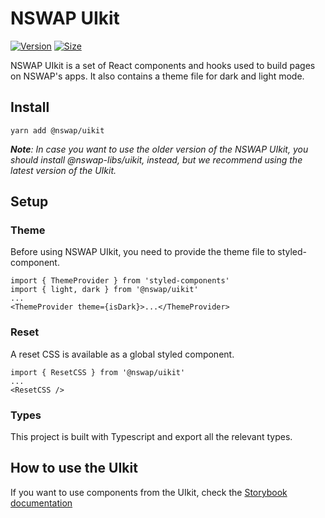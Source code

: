# NSWAP UIkit

[![Version](https://img.shields.io/npm/v/@nswap/uikit)](https://www.npmjs.com/package/@nswap/uikit) [![Size](https://img.shields.io/bundlephobia/min/@nswap/uikit)](https://www.npmjs.com/package/@nswap/uikit)

NSWAP UIkit is a set of React components and hooks used to build pages on NSWAP's apps. It also contains a theme file for dark and light mode.

## Install

`yarn add @nswap/uikit`

***Note**: In case you want to use the older version of the NSWAP UIkit, you should install @nswap-libs/uikit, instead, but we recommend using the latest version of the UIkit.*


## Setup

### Theme

Before using NSWAP UIkit, you need to provide the theme file to styled-component.

```
import { ThemeProvider } from 'styled-components'
import { light, dark } from '@nswap/uikit'
...
<ThemeProvider theme={isDark}>...</ThemeProvider>
```

### Reset

A reset CSS is available as a global styled component.

```
import { ResetCSS } from '@nswap/uikit'
...
<ResetCSS />
```

### Types

This project is built with Typescript and export all the relevant types.

## How to use the UIkit

If you want to use components from the UIkit, check the [Storybook documentation](https://nswap.github.io/pancake-uikit/)
